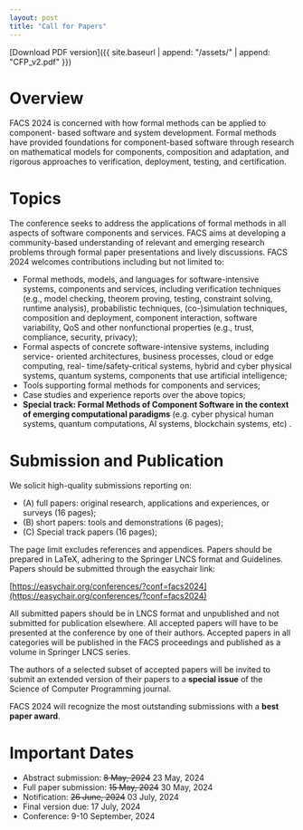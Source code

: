 ```yaml
---
layout: post
title: "Call for Papers"
---
```


[Download PDF version]({{ site.baseurl | append: "/assets/" | append: "CFP_v2.pdf" }})

# Overview

FACS 2024 is concerned with how formal methods can be applied to component-
based software and system development. Formal methods have provided
foundations for component-based software through research on mathematical
models for components, composition and adaptation, and rigorous approaches
to verification, deployment, testing, and certification.

# Topics

The conference seeks to address the applications of formal methods in all
aspects of software components and services. FACS aims at developing a
community-based understanding of relevant and emerging research problems
through formal paper presentations and lively discussions. FACS 2024
welcomes contributions including but not limited to:

- Formal methods, models, and languages for software-intensive systems,
  components and services, including verification techniques (e.g., model
  checking, theorem proving, testing, constraint solving, runtime analysis),
  probabilistic techniques, (co-)simulation techniques, composition and
  deployment, component interaction, software variability, QoS and other
  nonfunctional properties (e.g., trust, compliance, security, privacy);
- Formal aspects of concrete software-intensive systems, including service-
  oriented architectures, business processes, cloud or edge computing, real-
  time/safety-critical systems, hybrid and cyber physical systems, quantum
  systems, components that use artificial intelligence;
- Tools supporting formal methods for components and services;
- Case studies and experience reports over the above topics;
- **Special track: Formal Methods of Component Software in the context of
  emerging computational paradigms** (e.g. cyber physical human systems,
  quantum computations, AI systems, blockchain systems, etc) .

# Submission and Publication
 
We solicit high-quality submissions reporting on:

- (A) full papers: original research, applications and experiences, or
	surveys (16 pages);
- (B) short papers: tools and demonstrations (6 pages);
- (C) Special track papers (16 pages);

The page limit excludes references and appendices. Papers should be prepared
in LaTeX, adhering to the Springer LNCS format and Guidelines. Papers should
be submitted through the easychair link:

[https://easychair.org/conferences/?conf=facs2024](https://easychair.org/conferences/?conf=facs2024)

All submitted papers should be in LNCS format and unpublished and not
submitted for publication elsewhere. All accepted papers will have to be
presented at the conference by one of their authors. Accepted papers in
all categories will be published in the FACS proceedings and published
as a volume in Springer LNCS series.

The authors of a selected subset of accepted papers will be invited to
submit an extended version of their papers to a **special issue** of the Science
of Computer Programming journal.

FACS 2024 will recognize the most outstanding submissions with a **best paper award**.

# Important Dates

- Abstract submission: ~~8 May, 2024~~ 23 May, 2024
- Full paper submission: ~~15 May, 2024~~ 30 May, 2024
- Notification: ~~26 June, 2024~~ 03 July, 2024
- Final version due: 17 July, 2024
- Conference: 9-10 September, 2024
